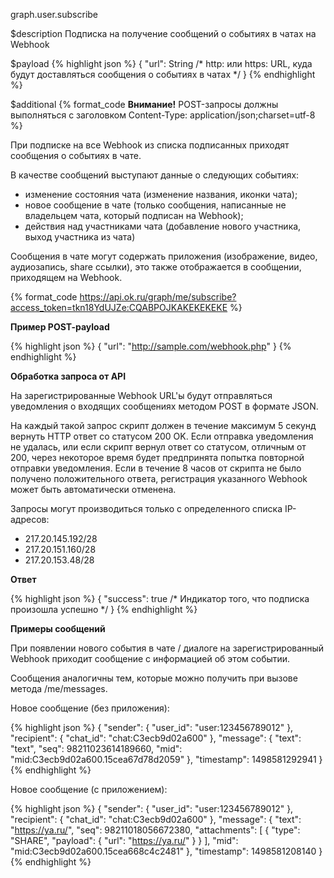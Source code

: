 graph.user.subscribe

$description
Подписка на получение сообщений о событиях в чатах на Webhook

$payload
{% highlight json %}
{
  "url": String  /* http: или https: URL, куда будут доставляться сообщения о событиях в чатах */
}
{% endhighlight %}

$additional
{% format_code **Внимание!** POST-запросы должны выполняться с заголовком Content-Type: application/json;charset=utf-8 %}

При подписке на все Webhook из списка подписанных приходят сообщения о событиях в чате. 

В качестве сообщений выступают данные о следующих событиях:
* изменение состояния чата (изменение названия, иконки чата);
* новое сообщение в чате (только сообщения, написанные не владельцем чата, который подписан на Webhook);
* действия над участниками чата (добавление нового участника, выход участника из чата)

Сообщения в чате могут содержать приложения (изображение, видео, аудиозапись, share ссылки), это также отображается в сообщении, 
приходящем на Webhook.

{% format_code https://api.ok.ru/graph/me/subscribe?access_token=tkn18YdUJZe:CQABPOJKAKEKEKEKE %}

**Пример POST-payload**

{% highlight json %}
{
  "url": "http://sample.com/webhook.php"
}
{% endhighlight %}

**Обработка запроса от API**

На зарегистрированные Webhook URL'ы будут отправляться уведомления о входящих сообщениях методом POST в формате JSON.

На каждый такой запрос скрипт должен в течение максимум 5 секунд вернуть HTTP ответ со статусом 200 OK.
Если отправка уведомления не удалась, или если скрипт вернул ответ со статусом, отличным от 200, через некоторое время 
будет предпринята попытка повторной отправки уведомления. Если в течение 8 часов от скрипта не было получено положительного 
ответа, регистрация указанного Webhook может быть автоматически отменена.

Запросы могут производиться только с определенного списка IP-адресов:

* 217.20.145.192/28
* 217.20.151.160/28
* 217.20.153.48/28


**Ответ**

{% highlight json %}
{
  "success": true       /* Индикатор того, что подписка произошла успешно */
}
{% endhighlight %}

**Примеры сообщений**

При появлении нового события в чате / диалоге на зарегистрированный Webhook приходит сообщение с информацией об этом событии.

Сообщения аналогичны тем, которые можно получить при вызове метода /me/messages.

Новое сообщение (без приложения):

{% highlight json %}
{
  "sender": {
    "user_id": "user:123456789012"
  },
  "recipient": {
    "chat_id": "chat:C3ecb9d02a600"
  },
  "message": {
    "text": "text",
    "seq": 98211023614189660,
    "mid": "mid:C3ecb9d02a600.15cea67d78d2059"
  },
  "timestamp": 1498581292941
}
{% endhighlight %}

Новое сообщение (с приложением):

{% highlight json %}
{
  "sender": {
    "user_id": "user:123456789012"
  },
  "recipient": {
    "chat_id": "chat:C3ecb9d02a600"
  },
  "message": {
    "text": "https://ya.ru/",
    "seq": 98211018056672380,
    "attachments": [
      {
        "type": "SHARE",
        "payload": {
          "url": "https://ya.ru/"
        }
      }
    ],
    "mid": "mid:C3ecb9d02a600.15cea668c4c2481"
  },
  "timestamp": 1498581208140
}
{% endhighlight %}
